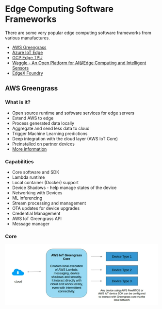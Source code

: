 # Edge Computing Software Frameworks

There are some very popular edge computing software frameworks from various manufactures.

* [AWS Greengrass](https://aws.amazon.com/greengrass/)
* [Azure IoT Edge](https://azure.microsoft.com/en-in/services/iot-edge/)
* [GCP Edge TPU](https://cloud.google.com/edge-tpu)
* [Waggle - An Open Platform for AI@Edge Computing and Intelligent Sensors](http://wa8.gl/)
* [EdgeX Foundry](https://www.edgexfoundry.org/)

## AWS Greengrass

### What is it?

* Open source runtime and software services for edge servers
* Extend AWS to edge
* Process generated data locally
* Aggregate and send less data to cloud
* Trigger Machine Learning predictions
* Deep integration with the cloud layer (AWS IoT Core)
* [Preinstalled on partner devices](https://devices.amazonaws.com/)
* [More information](https://aws.amazon.com/greengrass/features/)

### Capabilities

* Core software and SDK
* Lambda runtime
* Local container (Docker) support
* Device Shadows - help manage states of the device
* Networking with Devices
* ML inferencing
* Stream processing and management
* OTA updates for device upgrades
* Credential Management
* AWS IoT Greengrass API
* Message manager

### Core

![](../images/AWS-IoT-Greengrass-core.png)